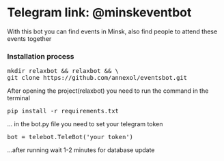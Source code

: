 # Telegram link: @minskeventbot

With this bot you can find events in Minsk, also find people to attend these events together


### Installation process

<pre>
mkdir relaxbot && relaxbot && \
git clone https://github.com/annexol/eventsbot.git
</pre>

After opening the project(relaxbot) you need to run the command in the terminal

<pre>
pip install -r requirements.txt
</pre>

... in the bot.py file you need to set your telegram token

<pre>
bot = telebot.TeleBot('your_token')
</pre>


...after running wait 1-2 minutes for database update



